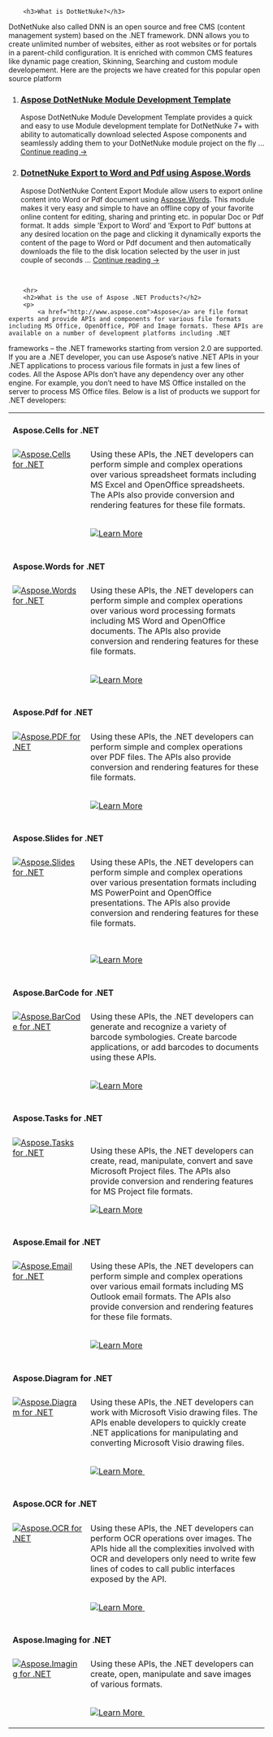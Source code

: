 <div class="WikiContent" id="WikiContent">
    <div class="wikidoc">
		
		<h3>What is DotNetNuke?</h3>
<p>DotNetNuke also called DNN is an open source and free CMS (content management system) based on the .NET framework. DNN allows you to create unlimited number of websites, either as root websites or for portals in a parent-child configuration. It is enriched with common CMS features like dynamic page creation, Skinning, Searching and custom module developement. Here are the projects we have created for this popular open source platform</p>
<ol>
<li>
<h3><a href="https://github.com/asposemarketplace/Aspose_for_DNN/blob/master/Aspose%20DotNetNuke%20Module%20Development%20Template.md">Aspose DotNetNuke Module Development Template</a></h3>
Aspose DotNetNuke Module Development Template provides a quick and easy to use Module development template for DotNetNuke 7+ with ability to automatically download selected Aspose components and seamlessly adding them to your DotNetNuke module project on the fly ... <a href="https://github.com/asposemarketplace/Aspose_for_DNN/blob/master/Aspose%20DotNetNuke%20Module%20Development%20Template.md"> Continue reading &rarr;</a></li>
<li>
<h3><a href="https://github.com/asposemarketplace/Aspose_for_DNN/blob/master/DotnetNuke%20Export%20to%20Word%20and%20Pdf%20using%20Aspose.Words.md">DotnetNuke Export to Word and Pdf using Aspose.Words</a></h3>
Aspose DotNetNuke Content Export Module allow users to export online content into Word or Pdf document using <a href="http://www.aspose.com/word-component-suite.aspx">Aspose.Words</a>. This module makes it very easy and simple to have an offline copy of your favorite online content for editing, sharing and printing etc. in popular Doc or Pdf format. It adds&nbsp; simple &lsquo;Export to Word&rsquo; and &lsquo;Export to Pdf&rsquo; buttons at any desired location on the page and clicking it dynamically exports the content of the page to Word or Pdf document and then automatically downloads the file to the disk location selected by the user in just couple of seconds ... <a href="https://github.com/asposemarketplace/Aspose_for_DNN/blob/master/DotnetNuke%20Export%20to%20Word%20and%20Pdf%20using%20Aspose.Words.md"> Continue reading &rarr;</a></li>
</ol>
<p>&nbsp;</p>
	
	
		<hr>
        <h2>What is the use of Aspose .NET Products?</h2>
        <p>
            <a href="http://www.aspose.com">Aspose</a> are file format experts and provide APIs and components for various file formats including MS Office, OpenOffice, PDF and Image formats. These APIs are available on a number of development platforms including .NET
 frameworks &ndash; the .NET frameworks starting from version 2.0 are supported. If you are a .NET developer, you can use Aspose’s native .NET APIs in your .NET applications to process various file formats in just a few lines of codes. All the Aspose
 APIs don’t have any dependency over any other engine. For example, you don’t need to have MS Office installed on the server to process MS Office files. Below is a list of products we support for .NET developers:
        </p>
        <table width="100%" cellspacing="0" cellpadding="0" border="0">
            <tbody>
                <tr>
                    <td valign="top" align="left" colspan="2">
                        <h4>Aspose.Cells for .NET</h4>
                    </td>
                </tr>
                <tr>
                    <td valign="top" align="left"><a href="http://www.aspose.com/.net/excel-component.aspx">
                        <img alt="Aspose.Cells for .NET" src="http://www.aspose.com/App_Themes/V2/images/productLogos/NET/aspose_cells-for-net.jpg"></a></td>
                    <td style="padding-left: 8px; vertical-align: top">Using these APIs, the .NET developers can perform simple and complex operations over various spreadsheet formats including MS Excel and OpenOffice spreadsheets. The APIs also provide conversion and rendering
 features for these file formats.<br>
                        <br>
                        <p><a href="http://www.aspose.com/.net/excel-component.aspx">
                            <img alt="Learn More" src="http://www.aspose.com/Images/Learn-More.gif"></a>&nbsp;&nbsp;</p>
                    </td>
                </tr>
                <tr>
                    <td valign="top" align="left" colspan="2">
                        <h4>Aspose.Words for .NET</h4>
                    </td>
                </tr>
                <tr>
                    <td valign="top" align="left"><a href="http://www.aspose.com/.net/word-component.aspx">
                        <img alt="Aspose.Words for .NET" src="http://www.aspose.com/App_Themes/V2/images/productLogos/NET/aspose_words-for-net.jpg"></a></td>
                    <td style="padding-left: 8px; vertical-align: top">Using these APIs, the .NET developers can perform simple and complex operations over various word processing formats including MS Word and OpenOffice documents. The APIs also provide conversion and rendering
 features for these file formats.
                        <p style="text-align: left">
                            <br>
                            <a href="http://www.aspose.com/.net/word-component.aspx">
                                <img alt="Learn More" src="http://www.aspose.com/Images/Learn-More.gif"></a>&nbsp;&nbsp;
                        </p>
                    </td>
                </tr>
                <tr>
                    <td valign="top" align="left" colspan="2">
                        <h4>Aspose.Pdf for .NET</h4>
                    </td>
                </tr>
                <tr>
                    <td valign="top" align="left"><a href="http://www.aspose.com/.net/pdf-component.aspx">
                        <img alt="Aspose.PDF for .NET" src="http://www.aspose.com/App_Themes/V2/images/productLogos/NET/aspose_pdf-for-net.jpg"></a></td>
                    <td style="padding-left: 8px; vertical-align: top">Using these APIs, the .NET developers can perform simple and complex operations over PDF files. The APIs also provide conversion and rendering features for these file formats.<br>
                        <br>
                        <p><a href="http://www.aspose.com/.net/pdf-component.aspx">
                            <img alt="Learn More" src="http://www.aspose.com/Images/Learn-More.gif"></a>&nbsp;&nbsp;&nbsp;&nbsp;</p>
                    </td>
                </tr>
                <tr>
                    <td valign="top" align="left" colspan="2">
                        <h4>Aspose.Slides for .NET</h4>
                    </td>
                </tr>
                <tr>
                    <td valign="top" align="left"><a href="http://www.aspose.com/.net/powerpoint-component.aspx">
                        <img alt="Aspose.Slides for .NET" src="http://www.aspose.com/App_Themes/V2/images/productLogos/NET/aspose_slides-for-net.jpg"></a></td>
                    <td style="padding-left: 8px; vertical-align: top">Using these APIs, the .NET developers can perform simple and complex operations over various presentation formats including MS PowerPoint and OpenOffice presentations. The APIs also provide conversion and rendering
 features for these file formats.
                        <p>&nbsp;</p>
                        <p><a href="http://www.aspose.com/.net/powerpoint-component.aspx">
                            <img alt="Learn More" src="http://www.aspose.com/Images/Learn-More.gif"></a>&nbsp;&nbsp;&nbsp;</p>
                    </td>
                </tr>
                <tr>
                    <td valign="top" align="left" colspan="2">
                        <h4>Aspose.BarCode for .NET</h4>
                    </td>
                </tr>
                <tr>
                    <td valign="top" align="left"><a href="http://www.aspose.com/.net/barcode-component.aspx">
                        <img alt="Aspose.BarCode for .NET" src="http://www.aspose.com/App_Themes/V2/images/productLogos/NET/aspose_barcode-for-net.jpg"></a></td>
                    <td style="padding-left: 8px; vertical-align: top">Using these APIs, the .NET developers can generate and recognize a variety of barcode symbologies. Create barcode applications, or add barcodes to documents using these APIs.<br>
                        <br>
                        <p><a href="http://www.aspose.com/.net/barcode-component.aspx">
                            <img alt="Learn More" src="http://www.aspose.com/Images/Learn-More.gif"></a>&nbsp;&nbsp;</p>
                    </td>
                </tr>
                <tr>
                    <td valign="top" align="left" colspan="2">
                        <h4>Aspose.Tasks for .NET</h4>
                    </td>
                </tr>
                <tr>
                    <td valign="top" align="left"><a href="http://www.aspose.com/.net/project-management-component.aspx">
                        <img alt="Aspose.Tasks for .NET" src="http://www.aspose.com/App_Themes/V2/images/productLogos/NET/aspose_tasks-for-net.jpg"></a></td>
                    <td style="padding-left: 8px; vertical-align: top">
                        <p>Using these APIs, the .NET developers can create, read, manipulate, convert and save Microsoft Project files. The APIs also provide conversion and rendering features for MS Project file formats.</p>
                        <p><a href="http://www.aspose.com/.net/project-management-component.aspx">
                            <img alt="Learn More" src="http://www.aspose.com/Images/Learn-More.gif"></a>&nbsp;&nbsp;&nbsp;&nbsp;</p>
                    </td>
                </tr>
                <tr>
                    <td valign="top" align="left" colspan="2">
                        <h4>Aspose.Email for .NET</h4>
                    </td>
                </tr>
                <tr>
                    <td valign="top" align="left"><a href="http://www.aspose.com/.net/email-component.aspx">
                        <img alt="Aspose.Email for .NET" src="http://www.aspose.com/App_Themes/V2/images/productLogos/NET/aspose_email-for-net.jpg"></a></td>
                    <td style="padding-left: 8px; vertical-align: top">Using these APIs, the .NET developers can perform simple and complex operations over various email formats including MS Outlook email formats. The APIs also provide conversion and rendering features for these
 file formats.<br>
                        <br>
                        <p><a href="http://www.aspose.com/.net/email-component.aspx">
                            <img alt="Learn More" src="http://www.aspose.com/Images/Learn-More.gif"></a>&nbsp;&nbsp;&nbsp;&nbsp;</p>
                    </td>
                </tr>
                <tr>
                    <td valign="top" align="left" colspan="2">
                        <h4>Aspose.Diagram for .NET</h4>
                    </td>
                </tr>
                <tr>
                    <td valign="top" align="left"><a href="http://www.aspose.com/.net/diagram-component.aspx">
                        <img alt="Aspose.Diagram for .NET" src="http://www.aspose.com/App_Themes/V2/images/productLogos/NET/aspose_diagram-for-net.jpg"></a></td>
                    <td style="padding-left: 8px; vertical-align: top">Using these APIs, the .NET developers can work with Microsoft Visio drawing files. The APIs enable developers to quickly create .NET applications for manipulating and converting Microsoft Visio drawing files.<br>
                        <br>
                        <p><a href="http://www.aspose.com/.net/diagram-component.aspx">
                            <img alt="Learn More" src="http://www.aspose.com/Images/Learn-More.gif"></a><a href="http://www.aspose.com/demos/.net-components/aspose.diagram/default.aspx">&nbsp;</a></p>
                    </td>
                </tr>
                <tr>
                    <td valign="top" align="left" colspan="2">
                        <h4>Aspose.OCR for .NET</h4>
                    </td>
                </tr>
                <tr>
                    <td valign="top" align="left"><a href="http://www.aspose.com/.net/ocr-component.aspx">
                        <img alt="Aspose.OCR for .NET" src="http://www.aspose.com/App_Themes/V2/images/productLogos/NET/aspose_ocr-for-net.jpg"></a></td>
                    <td style="padding-left: 8px; vertical-align: top">Using these APIs, the .NET developers can perform OCR operations over images. The APIs hide all the complexities involved with OCR and developers only need to write few lines of codes to call public interfaces
 exposed by the API.<br>
                        <br>
                        <p><a href="http://www.aspose.com/.net/ocr-component.aspx">
                            <img alt="Learn More" src="http://www.aspose.com/Images/Learn-More.gif"></a><a href="http://www.aspose.com/demos/.net-components/aspose.ocr/default.aspx">&nbsp;</a></p>
                    </td>
                </tr>
                <tr>
                    <td valign="top" align="left" colspan="2">
                        <h4>Aspose.Imaging for .NET</h4>
                    </td>
                </tr>
                <tr>
                    <td valign="top" align="left"><a href="http://www.aspose.com/.net/imaging-component.aspx">
                        <img alt="Aspose.Imaging for .NET" src="http://www.aspose.com/App_Themes/V2/images/productLogos/NET/aspose_imaging-for-net.jpg">
                    </a></td>
                    <td style="padding-left: 8px; vertical-align: top">Using these APIs, the .NET developers can create, open, manipulate and save images of various formats.<br>
                        <br>
                        <p><a href="http://www.aspose.com/.net/imaging-component.aspx">
                            <img alt="Learn More" src="http://www.aspose.com/Images/Learn-More.gif"></a><a href="http://www.aspose.com/demos/.net-components/aspose.imaging/default.aspx">&nbsp;</a></p>
                    </td>
                </tr>
            </tbody>
        </table>
    </div>
